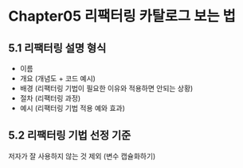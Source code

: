 # Chapter05 리팩터링 카탈로그 보는 법

## 5.1 리팩터링 설명 형식
- 이름
- 개요 (개념도 + 코드 예시)
- 배경 (리팩터링 기법이 필요한 이유와 적용하면 안되는 상황)
- 절차 (리팩터링 과정)
- 예시 (리팩터링 기법 적용 예와 효과)

## 5.2 리팩터링 기법 선정 기준

저자가 잘 사용하지 않는 것 제외 (변수 캡슐화하기)

